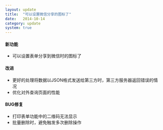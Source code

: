 ```yaml
---
layout: update
title:  "可以设置微信分享的图标了"
date:   2014-10-14
category: update
system: true
---
```


#### 新功能
* 可以设置表单分享到微信时的图标了 

#### 改进 
* 更好的处理将数据以JSON格式发送给第三方时，第三方服务器返回错误的情况 
* 优化对外查询页面的性能

#### BUG修复
* 打印表单功能中的二维码无法显示
* 批量删除时，避免触发多次删除操作